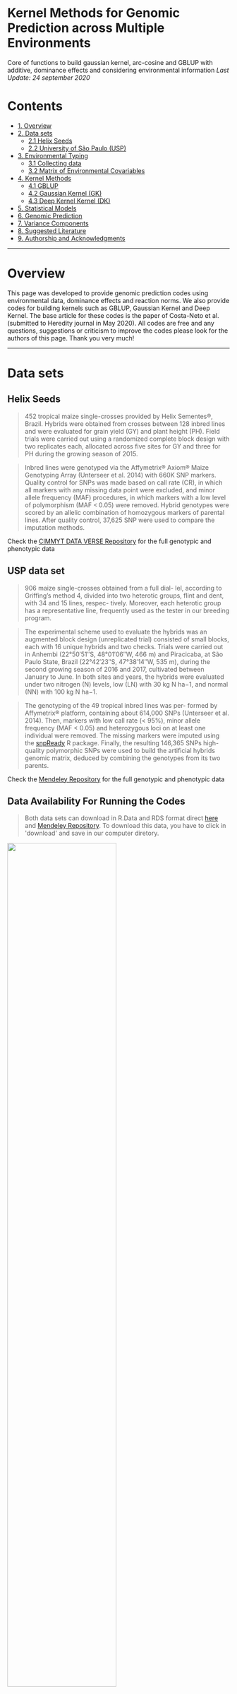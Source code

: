 # Kernel Methods for Genomic Prediction across Multiple Environments
Core of functions to build gaussian kernel, arc-cosine and GBLUP with additive, dominance effects and considering environmental information
*Last Update: 24 september 2020*

# Contents
   * [1. Overview](#p0)
   * [2. Data sets](#p2)
      * [2.1 Helix Seeds](#p2.1)
      * [2.2 University of São Paulo (USP)](#p2.2)
   * [3.  Environmental Typing](#p3)
      * [3.1  Collecting data](#p3.1)
      * [3.2  Matrix of Environmental Covariables](#p3.1)
   * [4. Kernel Methods](#p4)
       * [4.1  GBLUP](#p4.1)
       * [4.2  Gaussian Kernel (GK)](#p4.2)
       * [4.3  Deep Kernel Kernel (DK)](#p4.3)      
   * [5. Statistical Models](#p5)
   * [6. Genomic Prediction](#p6)
   * [7. Variance Components](#p7)
   * [8. Suggested Literature](#p8)
   * [9. Authorship and Acknowledgments](#p9)
 
 
 ----------------------------------------------------------------------------------------------------------------
<div id="p0" />

# Overview

This page was developed to provide genomic prediction codes using environmental data, dominance effects and reaction norms. We also provide codes for building kernels such as GBLUP, Gaussian Kernel and Deep Kernel. The base article for these codes is the paper of Costa-Neto et al. (submitted to Heredity journal in May 2020). All codes are free and any questions, suggestions or criticism to improve the codes please look for the authors of this page. Thank you very much!

 ----------------------------------------------------------------------------------------------------------------
<div id="p2" />

# Data sets

<div id="p2.1" />

## Helix Seeds

> 452 tropical maize single-crosses provided by Helix Sementes®, Brazil. Hybrids were obtained from crosses between 128 inbred lines and were evaluated for grain yield (GY) and plant height (PH). Field trials were carried out using a randomized complete block design with two replicates each, allocated across five sites for GY and three for PH during the growing season of 2015.

> Inbred lines were genotyped via the Affymetrix® Axiom® Maize Genotyping Array (Unterseer et al. 2014) with 660K SNP markers. Quality control for SNPs was made based on call rate (CR), in which all markers with any missing data point were excluded, and minor allele frequency (MAF) procedures, in which markers with a low level of polymorphism (MAF < 0.05) were removed. Hybrid genotypes were scored by an allelic combination of homozygous markers of parental lines. After quality control, 37,625 SNP were used to compare the imputation methods.

Check the [CIMMYT DATA VERSE Repository](https://data.cimmyt.org/dataset.xhtml?persistentId=hdl:11529/10887) for the full genotypic and phenotypic data


<div id="p2.2" />

## USP data set

> 906 maize single-crosses obtained from a full dial- lel, according to Griffing’s method 4, divided into two heterotic groups, flint and dent, with 34 and 15 lines, respec- tively. Moreover, each heterotic group has a representative line, frequently used as the tester in our breeding program.

> The experimental scheme used to evaluate the hybrids was an augmented block design (unreplicated trial) consisted of small blocks, each with 16 unique hybrids and two checks. Trials were carried out in Anhembi (22°50′51′′S, 48°01′06′′W, 466 m) and Piracicaba, at São Paulo State, Brazil (22°42′23′′S, 47°38′14′′W, 535 m), during the second growing season of 2016 and 2017, cultivated between January to June. In both sites and years, the hybrids were evaluated under two nitrogen (N) levels, low (LN) with 30 kg N ha−1, and normal (NN) with 100 kg N ha−1.

> The genotyping of the 49 tropical inbred lines was per- formed by Affymetrix® platform, containing about 614,000 SNPs (Unterseer et al. 2014). Then, markers with low call rate (< 95%), minor allele frequency (MAF < 0.05) and heterozygous loci on at least one individual were removed. The missing markers were imputed using the [snpReady](https://github.com/italo-granato/snpReady) R package. Finally, the resulting 146,365 SNPs high-quality polymorphic SNPs were used to build the artificial hybrids genomic matrix, deduced by combining the genotypes from its two parents.

Check the [Mendeley Repository](https://data.mendeley.com/datasets/tpcw383fkm/3) for the full genotypic and phenotypic data

## Data Availability For Running the Codes

> Both data sets can download in R.Data and RDS format direct [here](https://github.com/gcostaneto/KernelMethods/tree/master/Heredity%20Data%20Set) and [Mendeley Repository](https://data.mendeley.com/datasets/cxkzb8mr8b/1). To download this data, you have to click in 'download' and save in our computer diretory.

  <img align="center" src="/Heredity Data Set/howtodownload_1.png" width="70%" height="70%">
  
Then, to import and read the file in R you must to use the readRDS() function (more detail below). To download every dataset (USP and Helix), please use the following [file](https://github.com/gcostaneto/KernelMethods/blob/master/Heredity%20Data%20Set/Full%20Data.zip).

--------------------------------------------------------------------------------------------------------------------------------
<div id="p3" />

# Environmental Typing

The environmental typing (envirotyping) pipeline were conducted using the functions of the [EnvRtype](https://github.com/allogamous/EnvRtype) R package. This package has functions for supporting the collection of environmental data **get_weather()**, processing environmental data **processWTH()** and build of the **W** matrix of envirotype covariables **W.matrix()**. Finally, this package helps the construction of the genomic x envirotyping kinships using **get_kernels()**  functions, which easily can run into a Bayesian Genomic-enabled Prediction framework implemented in [BGGE](https://github.com/italo-granato/BGGE) package. Bellow we present a brief example of the use of both packages to run a genomic prediction considering reaction norms. This package can be installed as:

```{r}
library(devtools)
install_github('allogamous/EnvRtype') # version 0.1.5
```

<div id="p3.1" />

## Collecting data

> Environmental data were obtained from NASA POWER data base using the function  **get_weather()** based on the geographic coordinates and planting dates for each environment:

```{r}
require(EnvRtype)

# an example using 4 environments from USP set

lat = c(-22.875,-22.705,-22.875,-22.705) # latitude coordinates
lon = c(-47.997,-47.637,-47.997,-47.637) # longitude coordinates
env = c("E1","E2","E3","E4") # environmental ID
plant.date = c("2016-01-26","2016-01-21","2017-01-12","2017-01-10")
harv.date = c('2016-08-01',"2016-07-14","2017-07-25","2017-07-15")


df.clim <- get_weather(env.id = env,lat = lat,lon = lon,start.day = plant.date,end.day = harv.date,country = 'BRA') 
head(df.clim) # data set of weather data

```
<div id="p3.2" />

## Matrix of Environmental Covariables

> Additional environmental variables describing ecophysiological processes (e.g., evapotranspiration, effect of temperature on radiation use efficiency) were computed using the function **processWTH()**:

```{r}
df.clim <- processWTH(env.data = df.clim,Tbase1 = 8,Tbase2 = 45,Topt1 = 30,Topt2 = 37) # computing thermal-related, radition and atmospheric process

```
> Then, it's possible to create an environmental covariable matrix **W**, with q environments and k combinations of time intervals (e.g., phenologycal stages) x quantiles (distribution of the environmental data) x environmental factor, as follows:

```{r}
id.var <- names(df.clim)[c(10:16,22,24:28,30:31)] # names of the variables
W <-W_matrix(env.data = df.clim,var.id = id.var,statistic = 'quantile',by.interval = TRUE,time.window = c(0,14,35,65,90,120))

```


 ----------------------------------------------------------------------------------------------------------------
<div id="p4" />

# Kernel Methods

Below are the codes for three types of kernel methods. We use these methods to model additive (**A**), dominance (**D**) and environmental (**W**) effects. On this page we will make the codes available, especially for obtaining the **D** effects, but we will exemplify the kernels using only the **A** effects. To run **D** and **W** just replace the matrix A with the respective **D** and **W**. To run the following examples, please download the genotypic, phenotypic and environmental data [here](https://github.com/gcostaneto/KernelMethods/tree/master/Heredity%20Data%20Set). To run HELIX, for example, use M and S from Molecular_HELIX.RData as A_matrix and D_matrix, respectively (same for Molecular_USP.RData).

> Obtaining dominance effects is given by:

```{r}
source('https://raw.githubusercontent.com/gcostaneto/KernelMethods/master/Dominance_Matrix.R') # codes for dominance effects
D_matrix <- S.matrix(M = M)
dim(D_matrix) # genotypes x markers

```
<div id="p4.1" />

## GBLUP

> Relationship Kernels based on the Genomic Best Linear Unbiased Predictior (GBLUP) can be implemented as:

```{r}
source('https://raw.githubusercontent.com/gcostaneto/KernelMethods/master/GBLUP_Kernel.R') # codes for GB kernel
K_A <- GB_Kernel(X = A_matrix,is.center = FALSE)  # Genomic relationship for A effects
K_D <- GB_Kernel(X = D_matrix,is.center = TRUE)  # Genomic relationship for D effects
# list of matrixs
K_G = list(A = K_A, D = K_D) # A + D model
K_A = list(A = K_A)          # A model

require(EnvRtype)
K_W <- list(W=env_kernel(env.data = as.matrix(W))[[2]]) # W matrix

```
<p align="center">
  <img src="/plots/GB_Kernel.png" width="70%" height="70%">
</p>

<div id="p4.2" />

## Gaussian Kernel (GK)

> Relationship Kernels based on Gaussian Kernel (GK) can be implemented as:

```{r}
source('https://raw.githubusercontent.com/gcostaneto/KernelMethods/master/Gaussian_Kernel.R') # codes for GK kernel
K_G   <- GK_Kernel(X = list(A=A_matrix,D=D_matrix)) # list for each kernel
K_A   <- list(A = K_G$A)  # A model

require(EnvRtype)
K_W <- list(W=env_kernel(env.data = as.matrix(W),gaussian = TRUE)[[2]]) # W matrix for GK


```
<p align="center">
  <img src="/plots/GK_Kernel.png" width="70%" height="70%">
</p>

<div id="p4.3" />

## Deep Kernel (DK)

> Relationship Kernels based on Deep Kernels (DK) cab be implemented based on the arc-cosine method presented in genomic prediction by Cuevas et al (2019) and Crossa et al (2019). Firstly, a base arc-cosine kernel are computed using the molecular matrix data (coded as additive = (0,1,2) or dominance) or environmental data (per environment or per genotype-environment combinations).

> Using the function **get_GC1** we can compute the base arc-cosine kernel as:

```{r}
source('https://raw.githubusercontent.com/gcostaneto/KernelMethods/master/DeepKernels.R')

# basic Ark-cosine kernels (1)
K_A  <- get_GC1(M = list(A=A_matrix)) # K_A 1

# or build it together (this facilitate the second stage of DK analysis)
K_G  <- get_GC1(M = list(A=A_matrix, D=D_matrix))

K_W  <- get_GC1(M = list(W=W)) # K_E 1
```
<p align="center">
  <img src="/plots/AK_Kernel.png" width="70%" height="70%">
</p>


> Then, using the function **opt_AK** we can compute the base arc-cosine kernels according to a certain model structure:

```{r}
# opmization of Deep Kernel

# Step 1: built your kernel model using get_kernel from EnvRtype
M1 <-get_kernel(K_G = K_A,K_E = NULL, env = 'env',gid='gid',y='value',data = phenoGE,model = 'MM')

# Step 2: now optmize it using opt_AK function
y = phenoGE$value # phenotypic records with NAs
training <- 1:length(y) # here you put the training set. As example, we use all data and 3 hidden layers (nl = 10)

M1. <- opt_AK(K = M1,y = y,tr = training,nl = 3) 

# use the superheat to compare the modifications.
# Example: e
require(superheat)
superheat(M1$KG_G$Kernel, row.dendrogram = T,col.dendrogram = T ) # AK1 kernel for G
superheat(M1.$KG_G$Kernel,row.dendrogram = T,col.dendrogram = T ) # AK optmized for G
```

> details about the models (MM, EMM, MDs and RNMM) are given in the next section.

 ----------------------------------------------------------------------------------------------------------------
<div id="p5" />

# Statistical Models

Five genomic prediction models were presented using the function **get_kernels** from EnvRtype package.

### Model 1:  Main Additive Effect Model (without GE effects)

```{r}
require(Envtype) # or source('https://raw.githubusercontent.com/allogamous/EnvRtype/master/R/getGEenriched.R')
M1 <-get_kernel(K_G = K_A,K_E = NULL, env = 'env',gid='gid',y='value',data = phenoGE,model = 'MM')
```

### Model 2: Main Additive plus Dominance Effects Model (without GE effects)

```{r}
M2 <-get_kernel(K_G = K_G,K_E = NULL, env = 'env',gid='gid',y='value',data = phenoGE,model = 'MM')

```

### Model 3: Main Additive-Dominance effects plus GE deviation (GE = AE + DE)

```{r}
M3 <-get_kernel(K_G = K_G,K_E = NULL, env = 'env',gid='gid',y='value',data = phenoGE,model = 'MDs')

```

### Model 4: Main Additive-Dominance effects plus Envirotyping information (W)

```{r}
M4 <-get_kernel(K_G = K_G,K_E = K_W, env = 'env',gid='gid',y='value',data = phenoGE,model = 'EMM')

```

### Model 5: Main Additive-Dominance effects plus GE reaction norm (W+AW+DW)

```{r}
M5 <-get_kernel(K_G = K_G,K_E = K_W, env = 'env',gid='gid',y='value',data = phenoGE,model = 'RNMM')

```

 ----------------------------------------------------------------------------------------------------------------
<div id="p6" />

## Genomic Prediction

> Genomic predictions were performed using the Bayesian Genotype plus Genotype × Environment (BGGE) package (Granato et al. 2018) fitted to 10,000 iterations with the first 1,000 cycles removed as burn-in with thinning equal to 2. To run the following examples, please download the genotypic, phenotypic and environmental data [here](https://github.com/gcostaneto/KernelMethods/tree/master/Heredity%20Data%20Set). To run HELIX, for example, use M and S from Molecular_HELIX.RData as A_matrix and D_matrix, respectively (same for Molecular_USP.RData).  Then, run the previous examples (kernels section).

> In the EnvRtype package, now is availble a function named kernel_model() that runs the same algorithm from BGGE, but with some advantages such as already computes and organizes the variance components with their respective confidence intervals. If you want to use another package, you can use the functions to create the different kernel methods and use this relationship matrix in another functions. For DK, you can use M <- opt_AK(K = K,y = y,tr = training,nl = 10,package = 'other'), in which K is list of kernels (genomic and enviromic) and the argument 'package' denotes that your kernels will be processed to run in another packages. By default package = 'BGGE', which means that this output can be run in BGGE and EnvRtype.

```{r}
# example: Using model 5 com DK

# to run this example, download the file https://github.com/gcostaneto/KernelMethods/blob/master/example.RData

# and use this source:
source('https://raw.githubusercontent.com/gcostaneto/KernelMethods/master/DeepKernels.R') # codes for DK
source('https://raw.githubusercontent.com/gcostaneto/KernelMethods/master/Dominance_Matrix.R') # codes for dominance effects

require(EnvRtype) # or source('https://raw.githubusercontent.com/allogamous/EnvRtype/master/R/met_kernel_model.R')
```

### Step 1: Compute Dominance effects and W matrix

```{r}
D_matrix <- S.matrix(M = M)
A_matrix <- M # coded as aa = 0, Aa = 1 and AA = 2


```

### Step 2: Compute the basic DK for each effect (A = additive effects, D = dominance, W = environmental data)

```{r}
K_G  <- get_GC1(M = list(A=A_matrix, D=D_matrix))
K_W  <- get_GC1(M = list(W=W)) # K_E 1

```

### Step 3: Create the kernels for the model structutre RNMM (reaction norm + main effects)

```{r}
require(Envtype) # or source('https://raw.githubusercontent.com/allogamous/EnvRtype/master/R/getGEenriched.R')
y = phenoGE$value # phenotypic records with NAs
training <- 1:length(y) # here you put the training set. As example, we use all data and 3 hidden layers (nl = 10)
M5 <-get_kernel(K_G = K_G,K_E = K_W, env = 'env',gid='gid',y='value',data = phenoGE,model = 'RNMM')

M5 <- opt_AK(K = M5,y = y,tr = training,nl = 10) 

```

### Step 4: Preparing the Genomic Prediction using BGGE

```{r}

ne <- as.vector(table(phenoGE$env)) # number of genotypes per environment
y  <- phenoGE$yield                 # phenotypic observations
Ze <- model.matrix(~0+env,phenoGE)  # design matrix for environments

# Using BGGE
require(BGGE)
fit <- BGGE(y = y, K = M5, XF= Ze, ne = ne,ite = 10E3, burn = 10E2, thin = 2, verbose = TRUE)

# Using EnvRtype (novel)
fit <- kernel_model(y = 'value',env = 'env',gid = 'gid',data = phenoGE,
                    random = M5,fixed = Z_E,ite=10E3,burnin = 10E2,thin=2)
```

> OBS: for **running CV schemes**, you need to put the Step 3 inside of each fold.
> For **GB and GK** kernels, the M5 ca be computed using the get_kernels() function as explained in Statistical Models section.
 ----------------------------------------------------------------------------------------------------------------
<div id="p7" />

## Variance Components

> Variance components can be extracted using the function **Vcomp.BGGE** provided in this [link](https://raw.githubusercontent.com/gcostaneto/KernelMethods/master/VarianceComponents.R) or using the following source code:

```{r}
source('https://raw.githubusercontent.com/gcostaneto/KernelMethods/master/VarianceComponents.R')
Vcomp.BGGE(fit) # for using BGGE


```
> If you are using the kernel_model() function from EnvRtype, this is obtaiend as fit$VarComp, already computed on the fit object.

```{r}
# Using EnvRtype (novel)
fit <- kernel_model(y = 'value',env = 'env',gid = 'gid',data = phenoGE,
                    random = M5,fixed = Z_E,ite=10E3,burnin = 10E2,thin=2)
fit$VarComp
```

                                   
                    
 ----------------------------------------------------------------------------------------------------------------
<div id="p8" />

# Suggested Literature

* Costa-Neto, G, Galli G, Carvalho, H F, Fritsche-Neto R, Crossa J (2020). EnvRtype: A package to interplay enviromics and quantitative genomics. available at [biorxv](https://www.biorxiv.org/content/10.1101/2020.10.14.339705v3)

* Costa-Neto G, Fritsche-Neto R, Crossa J (2020). Nonlinear kernels, dominance, and envirotyping data increase the accuracy of genome-based prediction in multi-environment trials. Heredity (Edinb). http://dx.doi.org/10.1038/s41437-020-00353-1

* Crossa J, Martini JWR, Gianola D, et al (2019) Deep Kernel and Deep Learning for Genome-Based Prediction of Single Traits in Multienvironment Breeding Trials. Front Genet 10:1–13. https://doi.org/10.3389/fgene.2019.01168

* Cuevas J, Montesinos-López O, Juliana P, et al (2019) Deep Kernel for genomic and near infrared predictions in multi-environment breeding trials. G3 Genes, Genomes, Genet 9:2913–2924. https://doi.org/10.1534/g3.119.400493

* Granato I, Cuevas J, Luna-vázquez F, et al (2018) BGGE : A New Package for Genomic-Enabled Prediction Incorporating Genotype x Environment Interaction Models. 8:3039–3047. https://doi.org/10.1534/g3.118.200435

* Morota G, Gianola D (2014) Kernel-based whole-genome prediction of complex traits: A review. Front Genet 5:. https://doi.org/10.3389/fgene.2014.00363

* Pérez-Elizalde S, Cuevas J, Pérez-Rodríguez P, Crossa J (2015) Selection of the Bandwidth Parameter in a Bayesian Kernel Regression Model for Genomic-Enabled Prediction. J Agric Biol Environ Stat 20:512–532. https://doi.org/10.1007/s13253-015-0229-y

* Jarquín D, Crossa J, Lacaze X, et al (2014) A reaction norm model for genomic selection using high-dimensional genomic and environmental data. Theor Appl Genet 127:595–607. https://doi.org/10.1007/s00122-013-2243-1

* Vitezica ZG, Varona L, Legarra A (2013) On the additive and dominant variance and covariance of individuals within the genomic selection scope. Genetics 195:1223–1230. https://doi.org/10.1534/genetics.113.155176

* Pérez-Rodríguez P, Gianola D, González-Camacho JM, et al (2012) Comparison between linear and non-parametric regression models for genome-enabled prediction in wheat. G3 Genes, Genomes, Genet. https://doi.org/10.1534/g3.112.003665

* VanRaden PM (2008) Efficient methods to compute genomic predictions. J Dairy Sci 91:4414–4423. https://doi.org/10.3168/jds.2007-0980







 ----------------------------------------------------------------------------------------------------------------
<div id="p9" />

# Authorship and Acknowledgments

For any questions, suggestions or corrections, please contact the author of this tutorial at **Germano Costa neto** germano.cneto@usp.br

We thank prof. Jaime Cuevas for his availability for Deep Kernel codes. For more details on this subject, contact him or look for more information in Cuevas et al. (2019).

We thank CIMMYT and the University of São Paulo (USP) for their support in the development of the project.

The theories exposed on this page are presented in the work of Costa Neto et al (2020) and were developed under the authorship of Germano Costa Neto, Jose Crossa and Roberto Fritsche Neto.
    


